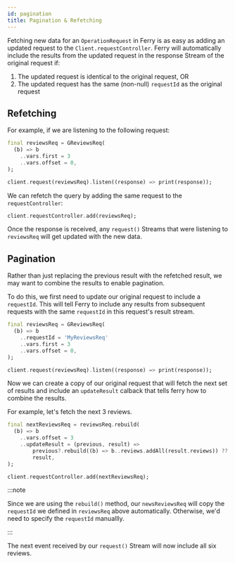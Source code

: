 ```yaml
---
id: pagination
title: Pagination & Refetching
---
```


Fetching new data for an `OperationRequest` in Ferry is as easy as adding an updated request to the `Client.requestController`. Ferry will automatically include the results from the updated request in the response Stream of the original request if:

1. The updated request is identical to the original request, OR
2. The updated request has the same (non-null) `requestId` as the original request

## Refetching

For example, if we are listening to the following request:

```dart
final reviewsReq = GReviewsReq(
  (b) => b
    ..vars.first = 3
    ..vars.offset = 0,
);

client.request(reviewsReq).listen((response) => print(response));
```

We can refetch the query by adding the same request to the `requestController`:

```dart
client.requestController.add(reviewsReq);
```

Once the response is received, any `request()` Streams that were listening to `reviewsReq` will get updated with the new data.

## Pagination

Rather than just replacing the previous result with the refetched result, we may want to combine the results to enable pagination.

To do this, we first need to update our original request to include a `requestId`. This will tell Ferry to include any results from subsequent requests with the same `requestId` in this request's result stream.

```dart {3}
final reviewsReq = GReviewsReq(
  (b) => b
    ..requestId = 'MyReviewsReq'
    ..vars.first = 3
    ..vars.offset = 0,
);

client.request(reviewsReq).listen((response) => print(response));
```

Now we can create a copy of our original request that will fetch the next set of results and include an `updateResult` calback that tells ferry how to combine the results.

For example, let's fetch the next 3 reviews.

```dart
final nextReviewsReq = reviewsReq.rebuild(
  (b) => b
    ..vars.offset = 3
    ..updateResult = (previous, result) =>
        previous?.rebuild((b) => b..reviews.addAll(result.reviews)) ??
        result,
);

client.requestController.add(nextReviewsReq);
```

:::note

Since we are using the `rebuild()` method, our `newsReviewsReq` will copy the `requestId` we defined in `reviewsReq` above automatically. Otherwise, we'd need to specify the `requestId` manuallly.

:::

The next event received by our `request()` Stream will now include all six reviews.

